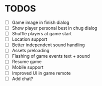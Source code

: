 # TODOS

- [ ] Game image in finish dialog
- [ ] Show player personal best in chug dialog
- [ ] Shuffle players at game start
- [ ] Location support
- [ ] Better independent sound handling
- [ ] Assets preloading
- [ ] Flashing of game events text + sound
- [ ] Resume game
- [ ] Mobile support
- [ ] Improved UI in game remote
- [ ] Add chat?
